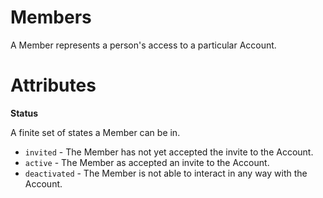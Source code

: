 # Members

A Member represents a person's access to a particular Account.

# Attributes

__Status__

A finite set of states a Member can be in.

- `invited` - The Member has not yet accepted the invite to the Account.
- `active` - The Member as accepted an invite to the Account.
- `deactivated` - The Member is not able to interact in any way with the Account.
